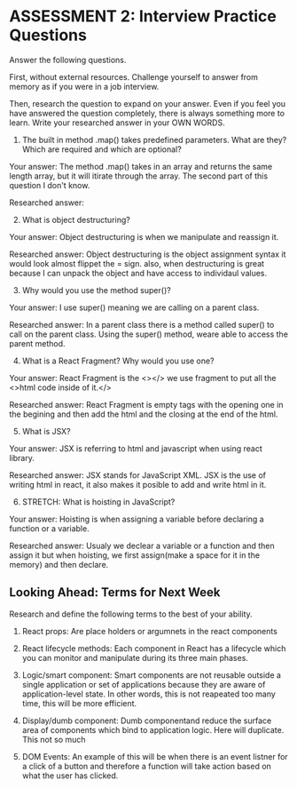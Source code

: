 # ASSESSMENT 2: Interview Practice Questions

Answer the following questions.

First, without external resources. Challenge yourself to answer from memory as if you were in a job interview.

Then, research the question to expand on your answer. Even if you feel you have answered the question completely, there is always something more to learn. Write your researched answer in your OWN WORDS.

1. The built in method .map() takes predefined parameters. What are they? Which are required and which are optional?

  Your answer:  The method .map() takes in an array and returns the same length array, but it will itirate through the array. The second part of this question I don't know.
 
  Researched answer:



2. What is object destructuring?

  Your answer: Object destructuring is when we manipulate and reassign it.

  Researched answer: Object destructuring is the object assignment syntax it would look almost flippet the = sign. also, when destructuring is great because I can unpack the object and have access to individaul values. 
  
 



3. Why would you use the method super()?

  Your answer: I use super() meaning we are calling on a parent class.

  Researched answer: In a parent class there is a method called super() to call on the parent class. Using the super() method, weare able to access the parent method.



4. What is a React Fragment? Why would you use one?

  Your answer: React Fragment is the <></> we use fragment to put all the <>html code inside of it.</>

  Researched answer: React Fragment is empty tags with the opening one in the begining and then add the html and the closing at the end of the html.



5. What is JSX?

  Your answer: JSX is referring to html and javascript when using react library.  

  Researched answer: JSX stands for JavaScript XML. JSX is the use of writing html in react, it also makes it posible to add and write html in it.



6. STRETCH: What is hoisting in JavaScript?

  Your answer:  Hoisting is when assigning a variable before declaring a function or a variable. 

  Researched answer: Usualy we declear a variable or a function and then assign it but when hoisting, we first assign(make a space for it in the memory) and then declare.



## Looking Ahead: Terms for Next Week

Research and define the following terms to the best of your ability.

1. React props: Are place holders or argumnets in the react components 



2. React lifecycle methods: Each component in React has a lifecycle which you can monitor and manipulate during its three main phases.


3. Logic/smart component: Smart components are not reusable outside a single application or set of applications because they are aware of application-level state. In other words, this is not reapeated too many time, this will be more efficient.


4. Display/dumb component:  Dumb componentand reduce the surface area of components which bind to application logic. Here will duplicate. This not so much 



5. DOM Events: An example of this will be when there is an event listner for a click of a button and therefore a function will take action based on what the user has clicked.
